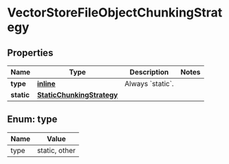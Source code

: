 
# VectorStoreFileObjectChunkingStrategy

## Properties
| Name | Type | Description | Notes |
| ------------ | ------------- | ------------- | ------------- |
| **type** | [**inline**](#Type) | Always &#x60;static&#x60;. |  |
| **static** | [**StaticChunkingStrategy**](StaticChunkingStrategy.md) |  |  |


<a id="Type"></a>
## Enum: type
| Name | Value |
| ---- | ----- |
| type | static, other |



